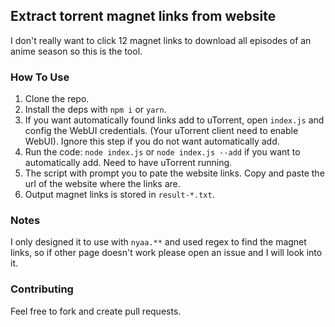 ## Extract torrent magnet links from website
I don't really want to click 12 magnet links to download all episodes of an anime season so this is the tool.
### How To Use

1. Clone the repo.
2. Install the deps with `npm i` or `yarn`.
3. If you want automatically found links add to uTorrent, open `index.js` and config the WebUI credentials. (Your uTorrent client need to enable WebUI). Ignore this step if you do not want automatically add.
4. Run the code: `node index.js` or `node index.js --add` if you want to automatically add. Need to have uTorrent running.
5. The script with prompt you to pate the website links. Copy and paste the url of the website where the links are.
6. Output magnet links is stored in `result-*.txt`.

### Notes
I only designed it to use with `nyaa.**` and used regex to find the magnet links, so if other page doesn't work please open an issue and I will look into it.

### Contributing
Feel free to fork and create pull requests.